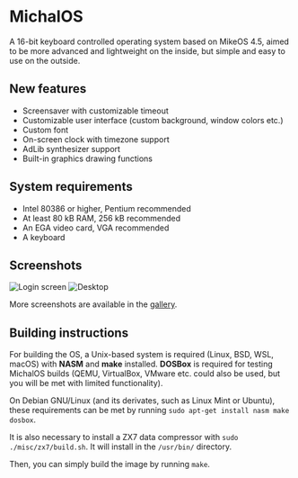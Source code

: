 # MichalOS

A 16-bit keyboard controlled operating system based on MikeOS 4.5, aimed to be more advanced and lightweight on the inside, but simple and easy to use on the outside.

## New features

- Screensaver with customizable timeout
- Customizable user interface (custom background, window colors etc.)
- Custom font
- On-screen clock with timezone support
- AdLib synthesizer support
- Built-in graphics drawing functions

## System requirements

- Intel 80386 or higher, Pentium recommended
- At least 80 kB RAM, 256 kB recommended
- An EGA video card, VGA recommended
- A keyboard

## Screenshots

![Login screen](https://a.fsdn.com/con/app/proj/michalos/screenshots/Screenshot%20from%202019-07-11%2020-50-20.png/max/max/1)
![Desktop](https://a.fsdn.com/con/app/proj/michalos/screenshots/Screenshot%20from%202019-07-11%2020-50-27.png/max/max/1)

More screenshots are available in the [gallery](https://github.com/prochazkaml/MichalOS/blob/master/misc/gallery.md).

## Building instructions

For building the OS, a Unix-based system is required (Linux, BSD, WSL, macOS) with **NASM** and **make** installed. **DOSBox** is required for testing MichalOS builds (QEMU, VirtualBox, VMware etc. could also be used, but you will be met with limited functionality).

On Debian GNU/Linux (and its derivates, such as Linux Mint or Ubuntu), these requirements can be met by running ```sudo apt-get install nasm make dosbox```.

It is also necessary to install a ZX7 data compressor with ```sudo ./misc/zx7/build.sh```. It will install in the ```/usr/bin/``` directory.

Then, you can simply build the image by running ```make```.

